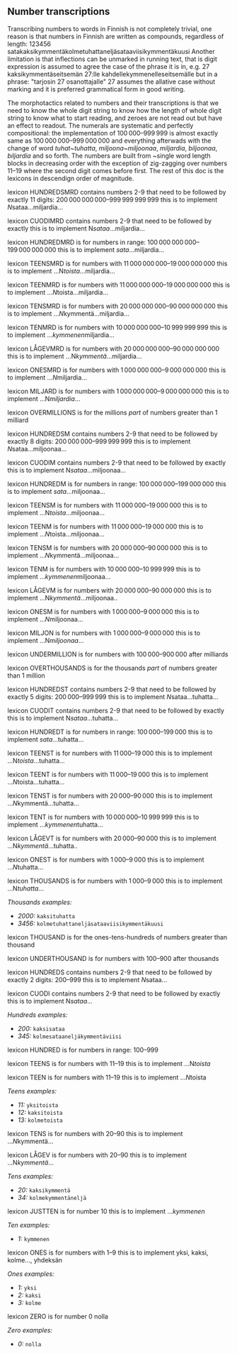 
## Number transcriptions
Transcribing numbers to words in Finnish is not completely trivial, one
reason is that numbers in Finnish are written as compounds, regardless of
length:
123456 satakaksikymmentäkolmetuhattaneljäsataaviisikymmentäkuusi
Another limitation is that inflections can be unmarked in running text,
that is digit expression is assumed to agree the case of the phrase it is in,
e.g.
27 kaksikymmentäseitsemän
27:lle kahdellekymmenelleseitsemälle
but in a phrase: "tarjosin 27 osanottajalle" 27 assumes the allative case
without marking and it is preferred grammatical form in good writing.

The morphotactics related to numbers and their transcriptions is that we
need to know the whole digit string to know how the length of whole digit
string to know what to start reading, and zeroes are not read out but
have an effect to readout.
The numerals are systematic and perfectly compositional:
the implementation of 100 000–999 999 is almost
exactly same as 100 000 000–999 000 000 and everything afterwads with the
change of word *tuhat*~*tuhatta*, *miljoona*~*miljoonaa*, *miljardia*,
*biljoonaa*, *biljardia* and so forth. The numbers are built from ~single
word length blocks in decreasing order with the exception of zig-zagging
over numbers 11–19 where the second digit comes before first.
The rest of this doc is the lexicons in descendign order of magnitude.

lexicon HUNDREDSMRD contains numbers 2-9 that need to be followed by exactly
11 digits: 200 000 000 000–999 999 999 999
this is to implement *N*sataa...miljardia...

lexicon CUODIMRD contains numbers 2-9 that need to be followed by exactly
this is to implement N*sataa*...miljardia...

lexicon HUNDREDMRD is for numbers in range: 100 000 000 000–199 000 000 000
this is to implement *sata*...miljardia...


lexicon TEENSMRD is for numbers with 11 000 000 000–19 000 000 000
this is to implement ...N*toista*...miljardia...

lexicon TEENMRD is for numbers with 11 000 000 000–19 000 000 000
this is to implement ...*N*toista...miljardia...


lexicon TENSMRD is for numbers with 20 000 000 000–90 000 000 000
this is to implement ...*N*kymmentä...miljardia...

lexicon TENMRD is for numbers with 10 000 000 000–10 999 999 999
this is to implement ...*kymmenen*miljardia...

lexicon LÅGEVMRD is for numbers with 20 000 000 000–90 000 000 000
this is to implement ...N*kymmentä*...miljardia...

lexicon ONESMRD is for numbers with 1 000 000 000–9 000 000 000
this is to implement ...*N*miljardia...

lexicon MILJARD is for numbers with 1 000 000 000–9 000 000 000
this is to implement ...N*miljardia*...


lexicon OVERMILLIONS is for the millions *part* of numbers greater than 1 milliard


lexicon HUNDREDSM contains numbers 2-9 that need to be followed by exactly
8 digits: 200 000 000–999 999 999
this is to implement *N*sataa...miljoonaa...

lexicon CUODIM contains numbers 2-9 that need to be followed by exactly
this is to implement N*sataa*...miljoonaa...

lexicon HUNDREDM is for numbers in range: 100 000 000–199 000 000
this is to implement *sata*...miljoonaa...


lexicon TEENSM is for numbers with 11 000 000–19 000 000
this is to implement ...N*toista*...miljoonaa...

lexicon TEENM is for numbers with 11 000 000–19 000 000
this is to implement ...*N*toista...miljoonaa...


lexicon TENSM is for numbers with 20 000 000–90 000 000
this is to implement ...*N*kymmentä...miljoonaa...

lexicon TENM is for numbers with 10 000 000–10 999 999
this is to implement ...*kymmenen*miljoonaa...

lexicon LÅGEVM is for numbers with 20 000 000–90 000 000
this is to implement ...N*kymmentä*...miljoonaa..

lexicon ONESM is for numbers with 1 000 000–9 000 000
this is to implement ...*N*miljoonaa...

lexicon MILJON is for numbers with 1 000 000–9 000 000
this is to implement ...N*miljoonaa*...


lexicon UNDERMILLION is for numbers with 100 000–900 000 after milliards

lexicon OVERTHOUSANDS is for the thousands *part* of numbers greater than 1 million

lexicon HUNDREDST contains numbers 2-9 that need to be followed by exactly
5 digits: 200 000–999 999
this is to implement *N*sataa...tuhatta...

lexicon CUODIT contains numbers 2-9 that need to be followed by exactly
this is to implement N*sataa*...tuhatta...

lexicon HUNDREDT is for numbers in range: 100 000–199 000
this is to implement *sata*...tuhatta...

lexicon TEENST is for numbers with 11 000–19 000
this is to implement ...N*toista*...tuhatta...


lexicon TEENT is for numbers with 11 000–19 000
this is to implement ...*N*toista...tuhatta...


lexicon TENST is for numbers with 20 000–90 000
this is to implement ...*N*kymmentä...tuhatta...


lexicon TENT is for numbers with 10 000 000–10 999 999
this is to implement ...*kymmenen*tuhatta...

lexicon LÅGEVT is for numbers with 20 000–90 000
this is to implement ...N*kymmentä*...tuhatta..

lexicon ONEST is for numbers with 1 000–9 000
this is to implement ...*N*tuhatta...

lexicon THOUSANDS is for numbers with 1 000–9 000
this is to implement ...N*tuhatta*...

*Thousands examples:*
* *2000:* `kaksituhatta`
* *3456:* `kolmetuhattaneljäsataaviisikymmentäkuusi`

lexicon THOUSAND is for the ones-tens-hundreds of numbers greater than thousand


lexicon UNDERTHOUSAND is for numbers with 100–900 after thousands

lexicon HUNDREDS contains numbers 2-9 that need to be followed by exactly
2 digits: 200–999
this is to implement *N*sataa...

lexicon CUODI contains numbers 2-9 that need to be followed by exactly
this is to implement N*sataa*...

*Hundreds examples:*
* *200:* `kaksisataa`
* *345:* `kolmesataaneljäkymmentäviisi`

lexicon HUNDRED is for numbers in range: 100–999

lexicon TEENS is for numbers with 11–19
this is to implement ...N*toista*

lexicon TEEN is for numbers with 11–19
this is to implement ...*N*toista

*Teens examples:*
* *11:* `yksitoista`
* *12:* `kaksitoista`
* *13:* `kolmetoista`



lexicon TENS is for numbers with 20–90
this is to implement ...*N*kymmentä...

lexicon LÅGEV is for numbers with 20–90
this is to implement ...N*kymmentä*...

*Tens examples:*
* *20:* `kaksikymmentä`
* *34:* `kolmekymmentäneljä`

lexicon JUSTTEN is for number 10
this is to implement ...*kymmenen*

*Ten examples:*
* *1:* `kymmenen`

lexicon ONES is for numbers with 1–9
this is to implement yksi, kaksi, kolme..., yhdeksän

*Ones examples:*
* *1:* `yksi`
* *2:* `kaksi`
* *3:* `kolme`

lexicon ZERO is for number 0
nolla

*Zero examples:*
* *0:* `nolla`
